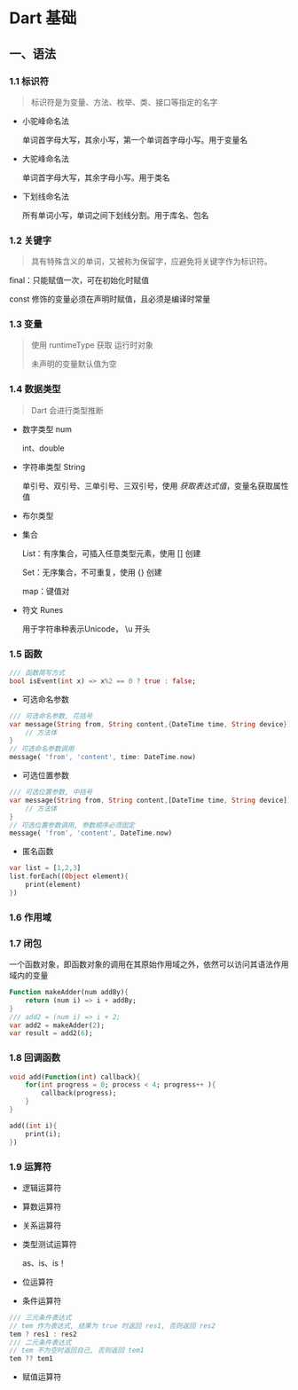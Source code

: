 # Dart 基础

## 一、语法

### 1.1  标识符

> 标识符是为变量、方法、枚举、类、接口等指定的名字

- 小驼峰命名法

  单词首字母大写，其余小写，第一个单词首字母小写。用于变量名

- 大驼峰命名法

  单词首字母大写，其余字母小写。用于类名

- 下划线命名法

  所有单词小写，单词之间下划线分割。用于库名、包名

### 1.2  关键字

> 具有特殊含义的单词，又被称为保留字，应避免将关键字作为标识符。

final：只能赋值一次，可在初始化时赋值

const 修饰的变量必须在声明时赋值，且必须是编译时常量

### 1.3 变量

> 使用 runtimeType 获取 运行时对象
>
> 未声明的变量默认值为空

### 1.4 数据类型

> Dart 会进行类型推断

- 数字类型 num

  int、double

- 字符串类型 String

  单引号、双引号、三单引号、三双引号，使用 ${} 获取表达式值，$变量名获取属性值

- 布尔类型

- 集合

  List：有序集合，可插入任意类型元素，使用 [] 创建

  Set：无序集合，不可重复，使用 {} 创建

  map：键值对

- 符文 Runes

  用于字符串种表示Unicode， \u 开头

### 1.5 函数

```dart
/// 函数简写方式
bool isEvent(int x) => x%2 == 0 ? true : false;
```

- 可选命名参数

```dart
/// 可选命名参数, 花括号
var message(String from, String content,{DateTime time, String device}){
    // 方法体
}
// 可选命名参数调用
message( 'from', 'content', time: DateTime.now)

```

- 可选位置参数

```dart
/// 可选位置参数, 中括号
var message(String from, String content,[DateTime time, String device]){
    // 方法体
}
// 可选位置参数调用, 参数顺序必须固定
message( 'from', 'content', DateTime.now)

```

- 匿名函数

```dart
var list = [1,2,3]
list.forEach((Object element){
    print(element)
})
```

### 1.6 作用域

### 1.7 闭包

一个函数对象，即函数对象的调用在其原始作用域之外，依然可以访问其语法作用域内的变量

```dart
Function makeAdder(num addBy){
	return (num i) => i + addBy; 
}
/// add2 = (num i) => i + 2;
var add2 = makeAdder(2);
var result = add2(6);
```

### 1.8 回调函数

```dart
void add(Function(int) callback){
    for(int progress = 0; process < 4; progress++ ){
        callback(progress);
    }
}

add((int i){
    print(i);
})
```

### 1.9 运算符

- 逻辑运算符

- 算数运算符

- 关系运算符

- 类型测试运算符

  as、is、is！

- 位运算符

- 条件运算符

```dart
/// 三元条件表达式
// tem 作为表达式, 结果为 true 时返回 res1, 否则返回 res2
tem ? res1 : res2
/// 二元条件表达式
// tem 不为空时返回自己, 否则返回 tem1
tem ?? tem1
```

- 赋值运算符